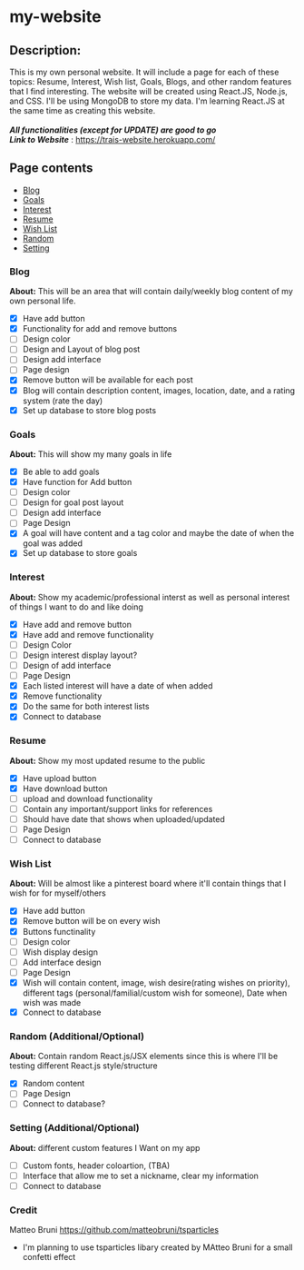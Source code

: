 # my-website

## Description: 
  This is my own personal website. It will include a page for each of these topics: Resume, Interest, Wish list, Goals, Blogs, and other random features that I find interesting. The website will be created using React.JS, Node.js, and CSS. I'll be using MongoDB to store my data. I'm learning React.JS at the same time as creating this website.<br/><br/>
***All functionalities (except for UPDATE) are good to go***<br/>
***Link to Website*** : https://trais-website.herokuapp.com/ <br/>
## Page contents<br/>
  - [Blog](#blog)
  - [Goals](#goals)
  - [Interest](#interest)
  - [Resume](#resume)
  - [Wish List](#wish-list)
  - [Random](#random)
  - [Setting](#setting)

### Blog 
**About:** This will be an area that will contain daily/weekly blog content of my own personal life. 
- [X] Have add button
- [X] Functionality for add and remove buttons
- [ ] Design color
- [ ] Design and Layout of blog post
- [ ] Design add interface
- [ ] Page design
- [X] Remove button will be available for each post
- [X] Blog will contain description content, images, location, date, and a rating system (rate the day)
- [X] Set up database to store blog posts

### Goals 
**About:** This will show my many goals in life
- [X] Be able to add goals
- [X] Have function for Add button
- [ ] Design color
- [ ] Design for goal post layout
- [ ] Design add interface
- [ ] Page Design
- [X] A goal will have content and a tag color and maybe the date of when the goal was added
- [X] Set up database to store goals

### Interest
**About:** Show my academic/professional interst as well as personal interest of things I want to do and like doing
- [X] Have add and remove button
- [X] Have add and remove functionality
- [ ] Design Color
- [ ] Design interest display layout?
- [ ] Design of add interface
- [ ] Page Design
- [X] Each listed interest will have a date of when added
- [X] Remove functionality
- [X] Do the same for both interest lists
- [X] Connect to database

### Resume
**About:** Show my most updated resume to the public
- [X] Have upload button
- [X] Have download button
- [ ] upload and download functionality
- [ ] Contain any important/support links for references
- [ ] Should have date that shows when uploaded/updated
- [ ] Page Design
- [ ] Connect to database

### Wish List
**About:** Will be almost like a pinterest board where it'll contain things that I wish for for myself/others
- [X] Have add button
- [X] Remove button will be on every wish
- [X] Buttons functinality
- [ ] Design color
- [ ] Wish display design
- [ ] Add interface design
- [ ] Page Design
- [X] Wish will contain content, image, wish desire(rating wishes on priority), different tags (personal/familial/custom wish for someone), Date when wish was made
- [X] Connect to database

### Random (Additional/Optional)
**About:** Contain random React.js/JSX elements since this is where I'll be testing different React.js style/structure
- [X] Random content
- [ ] Page Design
- [ ] Connect to database?

### Setting (Additional/Optional)
**About:** different custom features I Want on my app
- [ ] Custom fonts, header coloartion, (TBA)
- [ ] Interface that allow me to set a nickname, clear my information
- [ ] Connect to database

### Credit
Matteo Bruni https://github.com/matteobruni/tsparticles 
- I'm planning to use tsparticles libary created by MAtteo Bruni for a small confetti effect
